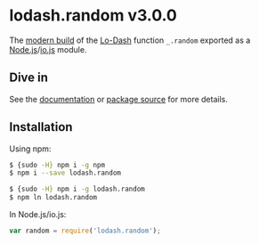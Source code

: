 # lodash.random v3.0.0

The [modern build](https://github.com/lodash/lodash/wiki/Build-Differences) of the [Lo-Dash](https://lodash.com/) function `_.random` exported as a [Node.js](http://nodejs.org/)/[io.js](https://iojs.org/) module.

## Dive in

See the [documentation](https://lodash.com/docs#random) or [package source](https://github.com/lodash/lodash/blob/3.0.0-npm-packages/lodash.random/index.js) for more details.

## Installation

Using npm:

```bash
$ {sudo -H} npm i -g npm
$ npm i --save lodash.random

$ {sudo -H} npm i -g lodash.random
$ npm ln lodash.random
```

In Node.js/io.js:

```js
var random = require('lodash.random');
```
